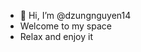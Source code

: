 - 👋 Hi, I’m @dzungnguyen14
- Welcome to my space
- Relax and enjoy it

<!---
dzungnguyen14/dzungnguyen14 is a ✨ special ✨ repository because its `README.md` (this file) appears on your GitHub profile.
You can click the Preview link to take a look at your changes.
--->
